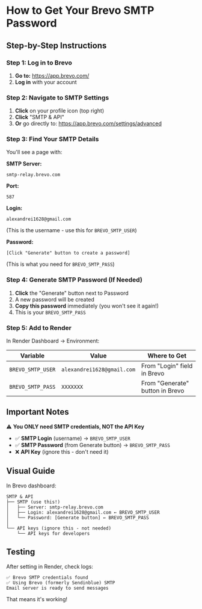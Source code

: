 # How to Get Your Brevo SMTP Password

## Step-by-Step Instructions

### Step 1: Log in to Brevo

1. **Go to:** https://app.brevo.com/
2. **Log in** with your account

### Step 2: Navigate to SMTP Settings

1. **Click** on your profile icon (top right)
2. **Click** "SMTP & API"
3. **Or** go directly to: https://app.brevo.com/settings/advanced

### Step 3: Find Your SMTP Details

You'll see a page with:

**SMTP Server:**
```
smtp-relay.brevo.com
```

**Port:** 
```
587
```

**Login:**
```
alexandrei1628@gmail.com
```
(This is the username - use this for `BREVO_SMTP_USER`)

**Password:** 
```
[Click "Generate" button to create a password]
```
(This is what you need for `BREVO_SMTP_PASS`)

### Step 4: Generate SMTP Password (If Needed)

1. **Click** the "Generate" button next to Password
2. A new password will be created
3. **Copy this password** immediately (you won't see it again!)
4. This is your `BREVO_SMTP_PASS`

### Step 5: Add to Render

In Render Dashboard → Environment:

| Variable | Value | Where to Get |
|----------|-------|--------------|
| `BREVO_SMTP_USER` | `alexandrei1628@gmail.com` | From "Login" field in Brevo |
| `BREVO_SMTP_PASS` | `XXXXXXX` | From "Generate" button in Brevo |

## Important Notes

⚠️ **You ONLY need SMTP credentials, NOT the API Key**

- ✅ **SMTP Login** (username) → `BREVO_SMTP_USER`
- ✅ **SMTP Password** (from Generate button) → `BREVO_SMTP_PASS`
- ❌ **API Key** (ignore this - don't need it)

## Visual Guide

In Brevo dashboard:
```
SMTP & API
├── SMTP (use this!)
│   ├── Server: smtp-relay.brevo.com
│   ├── Login: alexandrei1628@gmail.com ← BREVO_SMTP_USER
│   └── Password: [Generate button] ← BREVO_SMTP_PASS
│
└── API keys (ignore this - not needed)
    └── API keys for developers
```

## Testing

After setting in Render, check logs:
```
✅ Brevo SMTP credentials found
✅ Using Brevo (formerly Sendinblue) SMTP
Email server is ready to send messages
```

That means it's working!









